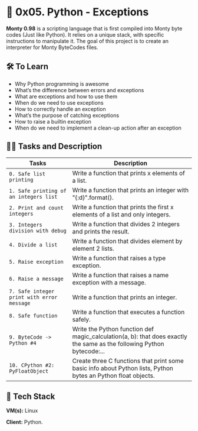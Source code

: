 
# 🦾 0x05. Python - Exceptions

**Monty 0.98** is a scripting language that is first compiled into Monty byte codes (Just like Python). It relies on a unique stack, with specific instructions to manipulate it. The goal of this project is to create an interpreter for Monty ByteCodes files.


## 🛠 To Learn
- Why Python programming is awesome
- What’s the difference between errors and exceptions
- What are exceptions and how to use them
- When do we need to use exceptions
- How to correctly handle an exception
- What’s the purpose of catching exceptions
- How to raise a builtin exception
- When do we need to implement a clean-up action after an exception


## 👨‍💻 Tasks and Description
| Tasks             | Description                                                                |
| ----------------- | ------------------------------------------------------------------ |
| `0. Safe list printing` | Write a function that prints x elements of a list. |
| `1. Safe printing of an integers list`| Write a function that prints an integer with "{:d}".format(). |
| `2. Print and count integers` | Write a function that prints the first x elements of a list and only integers. |
| `3. Integers division with debug`| Write a function that divides 2 integers and prints the result. |
| `4. Divide a list` | Write a function that divides element by element 2 lists. |
| `5. Raise exception`| Write a function that raises a type exception. |
| `6. Raise a message` | Write a function that raises a name exception with a message. |
| `7. Safe integer print with error message`| Write a function that prints an integer. |
| `8. Safe function` | Write a function that executes a function safely. |
| `9. ByteCode -> Python #4`| Write the Python function def magic_calculation(a, b): that does exactly the same as the following Python bytecode:... |
| `10. CPython #2: PyFloatObject` | Create three C functions that print some basic info about Python lists, Python bytes an Python float objects. |

## 🚀 Tech Stack

**VM(s):** Linux

**Client:** Python.
